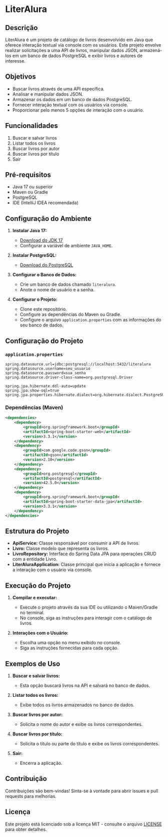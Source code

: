 # LiterAlura

## Descrição

LiterAlura é um projeto de catálogo de livros desenvolvido em Java que oferece interação textual via console com os usuários. Este projeto envolve realizar solicitações a uma API de livros, manipular dados JSON, armazená-los em um banco de dados PostgreSQL e exibir livros e autores de interesse.

## Objetivos

- Buscar livros através de uma API específica.
- Analisar e manipular dados JSON.
- Armazenar os dados em um banco de dados PostgreSQL.
- Fornecer interação textual com os usuários via console.
- Proporcionar pelo menos 5 opções de interação com o usuário.

## Funcionalidades

1. Buscar e salvar livros
2. Listar todos os livros
3. Buscar livros por autor
4. Buscar livros por título
5. Sair

## Pré-requisitos

- Java 17 ou superior
- Maven ou Gradle
- PostgreSQL
- IDE (IntelliJ IDEA recomendada)

## Configuração do Ambiente

1. **Instalar Java 17:**
   - [Download do JDK 17](https://www.oracle.com/java/technologies/javase-jdk17-downloads.html)
   - Configurar a variável de ambiente `JAVA_HOME`.

2. **Instalar PostgreSQL:**
   - [Download do PostgreSQL](https://www.postgresql.org/download/)

3. **Configurar o Banco de Dados:**
   - Crie um banco de dados chamado `literalura`.
   - Anote o nome de usuário e a senha.

4. **Configurar o Projeto:**
   - Clone este repositório.
   - Configure as dependências do Maven ou Gradle.
   - Configure o arquivo `application.properties` com as informações do seu banco de dados.

## Configuração do Projeto

### `application.properties`

```properties
spring.datasource.url=jdbc:postgresql://localhost:5432/literalura
spring.datasource.username=seu_usuario
spring.datasource.password=sua_senha
spring.datasource.driver-class-name=org.postgresql.Driver

spring.jpa.hibernate.ddl-auto=update
spring.jpa.show-sql=true
spring.jpa.properties.hibernate.dialect=org.hibernate.dialect.PostgreSQLDialect
```

### Dependências (Maven)

```xml
<dependencies>
    <dependency>
        <groupId>org.springframework.boot</groupId>
        <artifactId>spring-boot-starter-web</artifactId>
        <version>3.3.1</version>
    </dependency>
    <dependency>
        <groupId>com.google.code.gson</groupId>
        <artifactId>gson</artifactId>
        <version>2.10</version>
    </dependency>
    <dependency>
        <groupId>org.postgresql</groupId>
        <artifactId>postgresql</artifactId>
        <version>42.5.0</version>
    </dependency>
    <dependency>
        <groupId>org.springframework.boot</groupId>
        <artifactId>spring-boot-starter-data-jpa</artifactId>
        <version>3.3.1</version>
    </dependency>
</dependencies>
```

## Estrutura do Projeto

- **ApiService:** Classe responsável por consumir a API de livros.
- **Livro:** Classe modelo que representa os livros.
- **LivroRepository:** Interface do Spring Data JPA para operações CRUD com a entidade Livro.
- **LiterAluraApplication:** Classe principal que inicia a aplicação e fornece a interação com o usuário via console.

## Execução do Projeto

1. **Compilar e executar:**
   - Execute o projeto através da sua IDE ou utilizando o Maven/Gradle no terminal.
   - No console, siga as instruções para interagir com o catálogo de livros.

2. **Interações com o Usuário:**
   - Escolha uma opção no menu exibido no console.
   - Siga as instruções fornecidas para cada opção.

## Exemplos de Uso

1. **Buscar e salvar livros:**
   - Esta opção buscará livros na API e salvará no banco de dados.

2. **Listar todos os livros:**
   - Exibe todos os livros armazenados no banco de dados.

3. **Buscar livros por autor:**
   - Solicita o nome do autor e exibe os livros correspondentes.

4. **Buscar livros por título:**
   - Solicita o título ou parte do título e exibe os livros correspondentes.

5. **Sair:**
   - Encerra a aplicação.

## Contribuição

Contribuições são bem-vindas! Sinta-se à vontade para abrir issues e pull requests para melhorias.

## Licença

Este projeto está licenciado sob a licença MIT - consulte o arquivo [LICENSE](LICENSE) para obter detalhes.

